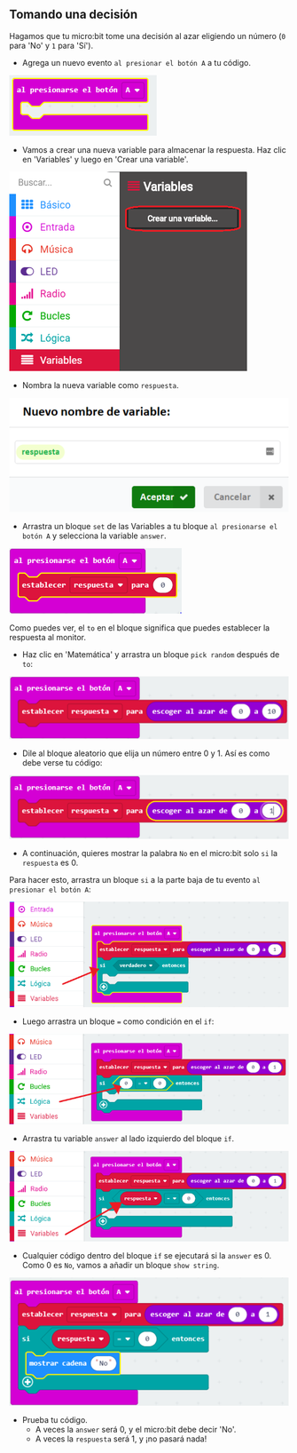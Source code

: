## Tomando una decisión

Hagamos que tu micro:bit tome una decisión al azar eligiendo un número (`0` para 'No' y `1` para 'Sí').

+ Agrega un nuevo evento `al presionar el botón A` a tu código.

![captura de pantalla](images/fortune-on-a-pressed.png)

+ Vamos a crear una nueva variable para almacenar la respuesta. Haz clic en 'Variables' y luego en 'Crear una variable'.

![captura de pantalla](images/fortune-variables.png)

+ Nombra la nueva variable como `respuesta`.

![captura de pantalla](images/fortune-answer.png)

+ Arrastra un bloque `set` de las Variables a tu bloque `al presionarse el botón A` y selecciona la variable `answer`.

![captura de pantalla](images/fortune-set.png)

Como puedes ver, el `to` en el bloque significa que puedes establecer la respuesta al monitor.

+ Haz clic en 'Matemática' y arrastra un bloque `pick random` después de `to`:

![captura de pantalla](images/fortune-random.png)

+ Dile al bloque aleatorio que elija un número entre 0 y 1. Así es como debe verse tu código:

![captura de pantalla](images/fortune-random-1.png)

+ A continuación, quieres mostrar la palabra `No` en el micro:bit solo `si` la `respuesta` es 0.

Para hacer esto, arrastra un bloque `si` a la parte baja de tu evento `al presionar el botón A`:

![captura de pantalla](images/fortune-if.png)

+ Luego arrastra un bloque `=` como condición en el `if`:

![captura de pantalla](images/fortune-equals.png)

+ Arrastra tu variable `answer` al lado izquierdo del bloque `if`.

![captura de pantalla](images/fortune-if-finished.png)

+ Cualquier código dentro del bloque `if` se ejecutará si la `answer` es 0. Como 0 es `No`, vamos a añadir un bloque `show string`.

![captura de pantalla](images/fortune-no.png)

+ Prueba tu código. 
    + A veces la `answer` será 0, y el micro:bit debe decir 'No'.
    + A veces la `respuesta` será 1, y ¡no pasará nada!